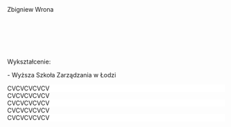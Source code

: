 <!DOCTYPE HTML>
<html lang="en">
<head>
    <meta charset="utf-8">
	<meta http-equiv="X-UA-Compatible" content="IE=edge, chrome=1">
	<title>CV</title>
	<meta name="description" content="CV">
	<meta name="keywords" content="CV, cv">
	<meta name="author" content="Ziggy">
	<!-- Mobile Specific Meta -->
        <meta name="viewport" content="width=device-width, initial-scale=1">
	<link rel="stylesheet" href="style.css">	
</head>
<body>
<div class="container">
    <div class="header">
	<div class="name">Zbigniew Wrona</div></div>
	<div class="back" style="height:90px;"></div>
    <div class="cos"><p>Wykształcenie:</p><p>- Wyższa Szkoła Zarządzania w Łodzi</p></div>
    <div class="cos" style="background:white">CVCVCVCVCV</div>
    <div class="cos">CVCVCVCVCV</div>
    <div class="cos" style="background:white">CVCVCVCVCV</div>
    <div class="cos">CVCVCVCVCV</div>
    <div class="cos" style="background:white">CVCVCVCVCV</div>
    </div>
</body>
</html>
